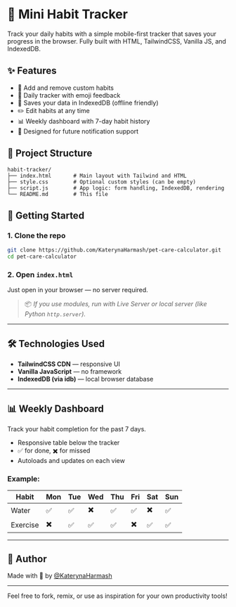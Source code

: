 # 🐾 Mini Habit Tracker

Track your daily habits with a simple mobile-first tracker that saves your progress in the browser. Fully built with HTML, TailwindCSS, Vanilla JS, and IndexedDB.

## ✨ Features

- 📝 Add and remove custom habits
- 📆 Daily tracker with emoji feedback
- 💾 Saves your data in IndexedDB (offline friendly)
- ✏️ Edit habits at any time
- 📊 Weekly dashboard with 7-day habit history
- 🔔 Designed for future notification support

## 📁 Project Structure

```
habit-tracker/
├── index.html       # Main layout with Tailwind and HTML
├── style.css        # Optional custom styles (can be empty)
├── script.js        # App logic: form handling, IndexedDB, rendering
└── README.md        # This file
```

## 🚀 Getting Started

### 1. Clone the repo
```bash
git clone https://github.com/KaterynaHarmash/pet-care-calculator.git
cd pet-care-calculator
```

### 2. Open `index.html`
Just open in your browser — no server required.

> 📦 *If you use modules, run with Live Server or local server (like Python `http.server`).*

---

## 🛠 Technologies Used

- **TailwindCSS CDN** — responsive UI
- **Vanilla JavaScript** — no framework
- **IndexedDB (via idb)** — local browser database

---

## 📊 Weekly Dashboard

Track your habit completion for the past 7 days.

- Responsive table below the tracker
- ✅ for done, ✖️ for missed
- Autoloads and updates on each view

### Example:

| Habit     | Mon | Tue | Wed | Thu | Fri | Sat | Sun |
|-----------|-----|-----|-----|-----|-----|-----|-----|
| Water     | ✅  | ✅  | ✖️  | ✅  | ✅  | ✖️  | ✅  |
| Exercise  | ✖️  | ✅  | ✅  | ✅  | ✖️  | ✅  | ✅  |

---

## 🧠 Author
Made with 💜 by [@KaterynaHarmash](https://github.com/KaterynaHarmash)

---

Feel free to fork, remix, or use as inspiration for your own productivity tools!
